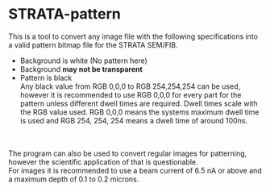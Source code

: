 <h1>STRATA-pattern</h1>

This is a tool to convert any image file with the following
specifications into a valid pattern bitmap file for the STRATA
SEM/FIB.
- Background is white (No pattern here)
- Background <b> may not be transparent</b>
- Pattern is black <br>
Any black value from RGB 0,0,0 to RGB 254,254,254 can be used,
however it is recommended to use RGB 0,0,0 for every part for
the pattern unless different dwell times are required.
Dwell times scale with the RGB value used. RGB 0,0,0 means
the systems maximum dwell time is used and RGB 254, 254, 254
means a dwell time of around 100ns.
<br>
<br>
The program can also be used to convert regular images for patterning,
however the scientific application of that is questionable.
<br>
For images it is recommended to use a beam current of 6.5 nA or above and a maximum depth of 0.1 to 0.2 microns.
